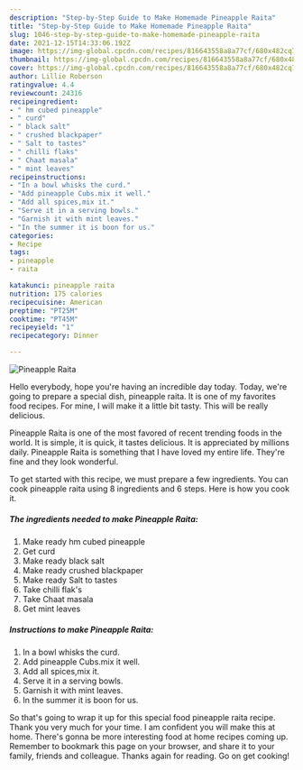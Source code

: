 ```yaml
---
description: "Step-by-Step Guide to Make Homemade Pineapple Raita"
title: "Step-by-Step Guide to Make Homemade Pineapple Raita"
slug: 1046-step-by-step-guide-to-make-homemade-pineapple-raita
date: 2021-12-15T14:33:06.192Z
image: https://img-global.cpcdn.com/recipes/816643558a8a77cf/680x482cq70/pineapple-raita-recipe-main-photo.jpg
thumbnail: https://img-global.cpcdn.com/recipes/816643558a8a77cf/680x482cq70/pineapple-raita-recipe-main-photo.jpg
cover: https://img-global.cpcdn.com/recipes/816643558a8a77cf/680x482cq70/pineapple-raita-recipe-main-photo.jpg
author: Lillie Roberson
ratingvalue: 4.4
reviewcount: 24316
recipeingredient:
- " hm cubed pineapple"
- " curd"
- " black salt"
- " crushed blackpaper"
- " Salt to tastes"
- " chilli flaks"
- " Chaat masala"
- " mint leaves"
recipeinstructions:
- "In a bowl whisks the curd."
- "Add pineapple Cubs.mix it well."
- "Add all spices,mix it."
- "Serve it in a serving bowls."
- "Garnish it with mint leaves."
- "In the summer it is boon for us."
categories:
- Recipe
tags:
- pineapple
- raita

katakunci: pineapple raita 
nutrition: 175 calories
recipecuisine: American
preptime: "PT25M"
cooktime: "PT45M"
recipeyield: "1"
recipecategory: Dinner

---
```



![Pineapple Raita](https://img-global.cpcdn.com/recipes/816643558a8a77cf/680x482cq70/pineapple-raita-recipe-main-photo.jpg)

Hello everybody, hope you're having an incredible day today. Today, we're going to prepare a special dish, pineapple raita. It is one of my favorites food recipes. For mine, I will make it a little bit tasty. This will be really delicious.



Pineapple Raita is one of the most favored of recent trending foods in the world. It is simple, it is quick, it tastes delicious. It is appreciated by millions daily. Pineapple Raita is something that I have loved my entire life. They're fine and they look wonderful.


To get started with this recipe, we must prepare a few ingredients. You can cook pineapple raita using 8 ingredients and 6 steps. Here is how you cook it.

<!--inarticleads1-->

##### The ingredients needed to make Pineapple Raita:

1. Make ready  hm cubed pineapple
1. Get  curd
1. Make ready  black salt
1. Make ready  crushed blackpaper
1. Make ready  Salt to tastes
1. Take  chilli flak&#39;s
1. Take  Chaat masala
1. Get  mint leaves




<!--inarticleads2-->

##### Instructions to make Pineapple Raita:

1. In a bowl whisks the curd.
1. Add pineapple Cubs.mix it well.
1. Add all spices,mix it.
1. Serve it in a serving bowls.
1. Garnish it with mint leaves.
1. In the summer it is boon for us.




So that's going to wrap it up for this special food pineapple raita recipe. Thank you very much for your time. I am confident you will make this at home. There's gonna be more interesting food at home recipes coming up. Remember to bookmark this page on your browser, and share it to your family, friends and colleague. Thanks again for reading. Go on get cooking!
